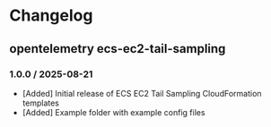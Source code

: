# Changelog

## opentelemetry ecs-ec2-tail-sampling
<!-- To add a new entry write: -->
<!-- ### version / full date -->
<!-- * [Update/Bug fix] message that describes the changes that you apply -->

### 1.0.0 / 2025-08-21
* [Added] Initial release of ECS EC2 Tail Sampling CloudFormation templates
* [Added] Example folder with example config files
